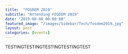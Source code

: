 ```yaml
---
title:  "FOSDEM 2019"
subtitle: "Attending FOSDEM 2019"
date: "2019-08-08 00:00:00"
featured_image: "/images/Sidebar/Tech/fosdem2019.jpg"
layout: post
categories: [events]
---
```


TESTINGTESTINGTESTINGTESTINGTEST
